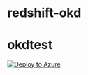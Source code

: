 # redshift-okd
# okdtest
[![Deploy to Azure](https://aka.ms/deploytoazurebutton)](https://portal.azure.com/#create/Microsoft.Template/uri/https%3A%2F%2Fraw.githubusercontent.com%2FSpringStorm5%2Fokdtest%2Fmain%2FmainTemplate.json/createUIDefinitionUri/https%3A%2F%2Fraw.githubusercontent.com%2FSpringStorm5%okdtest%2Fmain%2FcreateUiDefinition.json)
